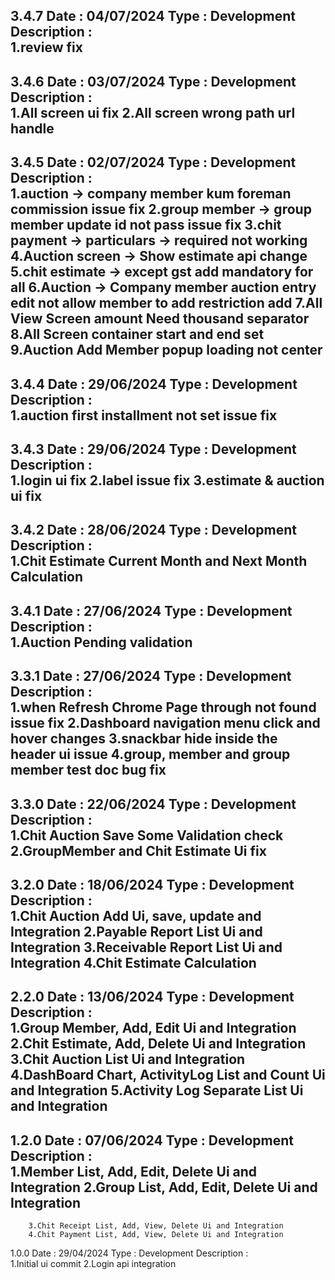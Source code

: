 3.4.7
Date : 04/07/2024
Type : Development
Description :  
        1.review fix
----------------------------------------------------------------
3.4.6
Date : 03/07/2024
Type : Development
Description :  
        1.All screen ui fix
        2.All screen wrong path url handle
----------------------------------------------------------------
3.4.5
Date : 02/07/2024
Type : Development
Description :  
        1.auction -> company member kum foreman commission issue fix
        2.group member -> group member update id not pass issue fix
        3.chit payment -> particulars -> required not working
        4.Auction screen -> Show estimate api change
        5.chit estimate -> except gst add mandatory for all
        6.Auction -> Company member auction entry edit not allow member to add restriction add
        7.All View Screen amount Need thousand separator
        8.All Screen container start and end set
        9.Auction Add Member popup loading not center
----------------------------------------------------------------
3.4.4
Date : 29/06/2024
Type : Development
Description :  
        1.auction first installment not set issue fix
----------------------------------------------------------------
3.4.3
Date : 29/06/2024
Type : Development
Description :  
        1.login ui fix
        2.label issue fix
        3.estimate & auction ui fix
----------------------------------------------------------------
3.4.2
Date : 28/06/2024
Type : Development
Description :  
        1.Chit Estimate Current Month and Next Month Calculation
----------------------------------------------------------------
3.4.1
Date : 27/06/2024
Type : Development
Description :  
        1.Auction Pending validation
----------------------------------------------------------------
3.3.1
Date : 27/06/2024
Type : Development
Description :  
        1.when Refresh Chrome Page through not found issue fix
        2.Dashboard navigation menu click and hover changes
        3.snackbar hide inside the header ui issue
        4.group, member and group member test doc bug fix
----------------------------------------------------------------
3.3.0
Date : 22/06/2024
Type : Development
Description :  
        1.Chit Auction Save Some Validation check
        2.GroupMember and Chit Estimate Ui fix
----------------------------------------------------------------
3.2.0
Date : 18/06/2024
Type : Development
Description :  
        1.Chit Auction Add Ui, save, update and Integration
        2.Payable Report List Ui and Integration
        3.Receivable Report List Ui and Integration
        4.Chit Estimate Calculation
----------------------------------------------------------------
2.2.0
Date : 13/06/2024
Type : Development
Description :  
        1.Group Member, Add, Edit Ui and Integration
        2.Chit Estimate, Add, Delete Ui and Integration
        3.Chit Auction List Ui and Integration
        4.DashBoard Chart, ActivityLog List and Count Ui and Integration
        5.Activity Log Separate List Ui and Integration
----------------------------------------------------------------
1.2.0
Date : 07/06/2024
Type : Development
Description :  
        1.Member List, Add, Edit, Delete Ui and Integration
        2.Group List, Add, Edit, Delete Ui and Integration
----------------------------------------------------------------
        3.Chit Receipt List, Add, View, Delete Ui and Integration
        4.Chit Payment List, Add, View, Delete Ui and Integration
1.0.0
Date : 29/04/2024
Type : Development
Description :  
        1.Initial ui commit
        2.Login api integration
